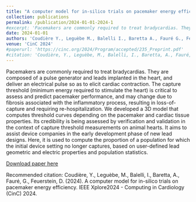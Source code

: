 ```yaml
---
title: "A computer model for in-silico trials on pacemaker energy efficiency"
collection: publications
permalink: /publication/2024-01-01-2024-1
#excerpt: 'Pacemakers are commonly required to treat bradycardias. They are composed of a pulse generator and leads implanted in the heart, and deliver an electrical pulse so as to elicit cardiac contraction. The capture threshold (minimum energy required to stimulate the heart) is critical to assess and predict pacemaker performance, and may change due to fibrosis associated with the inflammatory process, resulting in loss-of-capture and requiring re-hospitalization. We developed a 3D model that computes threshold curves depending on the pacemaker and cardiac tissue properties. Its credibility is being assessed by verification and validation in the context of capture threshold measurements on animal hearts. It aims to assist device companies in the early development phase of new lead designs. Here, it is used to compute the proportion of a population for which the initial device setting no longer captures, based on user-defined lead geometric and electric properties and population statistics.'
date: 2024-01-01
authors: 'Coudière Y., Leguèbe M., Balelli I., Baretta A., Fauré G., Feuerstein D.'
venue: 'CinC 2024'
#paperurl: 'https://cinc.org/2024/Program/accepted/235_Preprint.pdf'
#citation: 'Coudière, Y., Leguèbe, M., Balelli, I., Baretta, A., Fauré, G., Feuerstein, D. (2024). A computer model for in-silico trials on pacemaker energy efficiency. IEEE Xplore2024 - Computing in Cardiology (CinC) 2024.'
---
```

Pacemakers are commonly required to treat bradycardias. They are composed of a pulse generator and leads implanted in the heart, and deliver an electrical pulse so as to elicit cardiac contraction. The capture threshold (minimum energy required to stimulate the heart) is critical to assess and predict pacemaker performance, and may change due to fibrosis associated with the inflammatory process, resulting in loss-of-capture and requiring re-hospitalization. We developed a 3D model that computes threshold curves depending on the pacemaker and cardiac tissue properties. Its credibility is being assessed by verification and validation in the context of capture threshold measurements on animal hearts. It aims to assist device companies in the early development phase of new lead designs. Here, it is used to compute the proportion of a population for which the initial device setting no longer captures, based on user-defined lead geometric and electric properties and population statistics.
 

[Download paper here](https://cinc.org/2024/Program/accepted/235_Preprint.pdf)

Recommended citation: Coudière, Y., Leguèbe, M., Balelli, I., Baretta, A., Fauré, G., Feuerstein, D. (2024). A computer model for in-silico trials on pacemaker energy efficiency. IEEE Xplore2024 - Computing in Cardiology (CinC) 2024.

